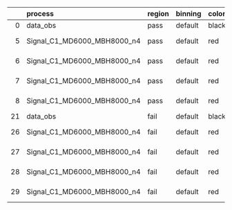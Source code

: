 |    | process                     | region   | binning   | color   | process_type   |   scale | variation   | source_filename                                                      | source_histname    | alias                       | title     |   combine_idx |     lnN |   shapes | syst_type   | direction   | variation_alias   |
|---:|:----------------------------|:---------|:----------|:--------|:---------------|--------:|:------------|:---------------------------------------------------------------------|:-------------------|:----------------------------|:----------|--------------:|--------:|---------:|:------------|:------------|:------------------|
|  0 | data_obs                    | pass     | default   | black   | DATA           |       1 | nominal     | ./histograms_for_2DAlphabet_v18//BH_Data.root                        | hpass              | Data                        | Data      |           nan | nan     |      nan | nan         | nan         | nan               |
|  5 | Signal_C1_MD6000_MBH8000_n4 | pass     | default   | red     | SIGNAL         |       1 | lumi        | ./histograms_for_2DAlphabet_v18//BH_Signal_C1_MD6000_MBH8000_n4.root | hpass              | Signal_C1_MD6000_MBH8000_n4 | BH signal |           nan |   1.016 |      nan | lnN         | nan         | nan               |
|  6 | Signal_C1_MD6000_MBH8000_n4 | pass     | default   | red     | SIGNAL         |       1 | SVM         | ./histograms_for_2DAlphabet_v18//BH_Signal_C1_MD6000_MBH8000_n4.root | hpass_SVMsyst_up   | Signal_C1_MD6000_MBH8000_n4 | BH signal |           nan | nan     |        1 | shapes      | Up          | SVMsyst           |
|  7 | Signal_C1_MD6000_MBH8000_n4 | pass     | default   | red     | SIGNAL         |       1 | SVM         | ./histograms_for_2DAlphabet_v18//BH_Signal_C1_MD6000_MBH8000_n4.root | hpass_SVMsyst_down | Signal_C1_MD6000_MBH8000_n4 | BH signal |           nan | nan     |        1 | shapes      | Down        | SVMsyst           |
|  8 | Signal_C1_MD6000_MBH8000_n4 | pass     | default   | red     | SIGNAL         |       1 | nominal     | ./histograms_for_2DAlphabet_v18//BH_Signal_C1_MD6000_MBH8000_n4.root | hpass              | Signal_C1_MD6000_MBH8000_n4 | BH signal |           nan | nan     |      nan | nan         | nan         | nan               |
| 21 | data_obs                    | fail     | default   | black   | DATA           |       1 | nominal     | ./histograms_for_2DAlphabet_v18//BH_Data.root                        | hfail              | Data                        | Data      |           nan | nan     |      nan | nan         | nan         | nan               |
| 26 | Signal_C1_MD6000_MBH8000_n4 | fail     | default   | red     | SIGNAL         |       1 | lumi        | ./histograms_for_2DAlphabet_v18//BH_Signal_C1_MD6000_MBH8000_n4.root | hfail              | Signal_C1_MD6000_MBH8000_n4 | BH signal |           nan |   1.016 |      nan | lnN         | nan         | nan               |
| 27 | Signal_C1_MD6000_MBH8000_n4 | fail     | default   | red     | SIGNAL         |       1 | SVM         | ./histograms_for_2DAlphabet_v18//BH_Signal_C1_MD6000_MBH8000_n4.root | hfail_SVMsyst_up   | Signal_C1_MD6000_MBH8000_n4 | BH signal |           nan | nan     |        1 | shapes      | Up          | SVMsyst           |
| 28 | Signal_C1_MD6000_MBH8000_n4 | fail     | default   | red     | SIGNAL         |       1 | SVM         | ./histograms_for_2DAlphabet_v18//BH_Signal_C1_MD6000_MBH8000_n4.root | hfail_SVMsyst_down | Signal_C1_MD6000_MBH8000_n4 | BH signal |           nan | nan     |        1 | shapes      | Down        | SVMsyst           |
| 29 | Signal_C1_MD6000_MBH8000_n4 | fail     | default   | red     | SIGNAL         |       1 | nominal     | ./histograms_for_2DAlphabet_v18//BH_Signal_C1_MD6000_MBH8000_n4.root | hfail              | Signal_C1_MD6000_MBH8000_n4 | BH signal |           nan | nan     |      nan | nan         | nan         | nan               |